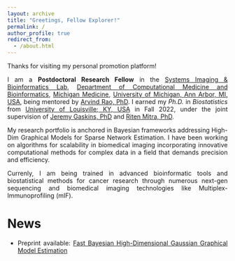```yaml
---
layout: archive
title: "Greetings, Fellow Explorer!"
permalink: /
author_profile: true
redirect_from: 
  - /about.html
---
```

 
<span style="text-align: justify"> 

Thanks for visiting my personal promotion platform! 

I am a **Postdoctoral Research Fellow**  in the <span style ="color:blue">[Systems Imaging & Bioinformatics Lab](https://sibl.lab.medicine.umich.edu/)</span>, <span style = "color:blue">[Department of Computational Medicine and Bioinformatics](https://medschool.umich.edu/departments/computational-medicine-bioinformatics)</span>,  <span style = "color:blue">[Michigan Medicine](https://www.uofmhealth.org/)</span>, <span style = "color:blue">[University of Michigan, Ann Arbor, MI, USA](https://umich.edu/)</span>, being mentored by <span style ="color:blue">[Arvind Rao, PhD](https://sph.umich.edu/faculty-profiles/rao-arvind.html)</span>. I earned my _Ph.D._ in _Biostatistics_ from <span style ="color:blue">[University of Louisville; KY, USA](https://louisville.edu/)</span> in Fall 2022, under the joint supervision of <span style ="color:blue">[Jeremy Gaskins, PhD](https://louisville.edu/sphis/directory/jeremy-gaskins-phd)</span> and <span style ="color:blue">[Riten Mitra, PhD](https://louisville.edu/sphis/directory/riten-mitra)</span>. 

My research portfolio is anchored in Bayesian frameworks addressing High-Dim Graphical Models for Sparse Network Estimation. I have been working on algorithms for scalability in biomedical imaging incorporating innovative computational methods for complex data in a field that demands precision and efficiency.

Currenly, I am being trained in advanced bioinformatic tools and biostatistical methods for cancer research through numerous next-gen sequencing and biomedical imaging technologies like Multiplex-Immunoprofiling (mIF).
# News

* Preprint available: <span style ="color:blue"> [Fast Bayesian High-Dimensional Gaussian Graphical Model Estimation](https://arxiv.org/abs/2308.02713) </span>
